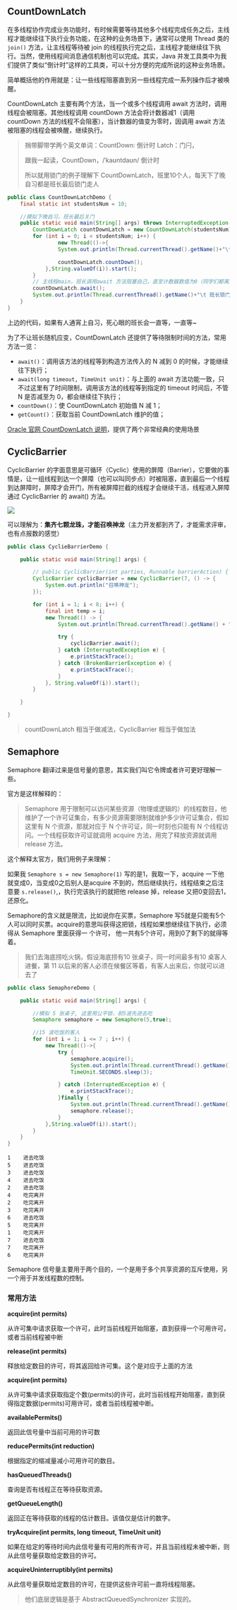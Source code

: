 ## CountDownLatch

在多线程协作完成业务功能时，有时候需要等待其他多个线程完成任务之后，主线程才能继续往下执行业务功能，在这种的业务场景下，通常可以使用 Thread 类的 `join()` 方法，让主线程等待被 join 的线程执行完之后，主线程才能继续往下执行。当然，使用线程间消息通信机制也可以完成。其实，Java 并发工具类中为我们提供了类似“倒计时”这样的工具类，可以十分方便的完成所说的这种业务场景。

简单概括他的作用就是：让一些线程阻塞直到另一些线程完成一系列操作后才被唤醒。

CountDownLatch 主要有两个方法，当一个或多个线程调用 await 方法时，调用线程会被阻塞。其他线程调用 countDown 方法会将计数器减1（调用 countDown 方法的线程不会阻塞），当计数器的值变为零时，因调用 await 方法被阻塞的线程会被唤醒，继续执行。

> 捎带脚带学两个英文单词：CountDown: 倒计时  Latch：门闩，
>
> 跟我一起读，CountDown，/ˈkaʊntdaʊn/  倒计时
>
> 所以就用锁门的例子理解下 CountDownLatch，班里10个人，每天下了晚自习都是班长最后锁门走人

```java
public class CountDownLatchDemo {
    final static int studentsNum = 10;

    //模拟下晚自习，班长最后关门
    public static void main(String[] args) throws InterruptedException {
        CountDownLatch countDownLatch = new CountDownLatch(studentsNum);
        for (int i = 0; i < studentsNum; i++) {
                new Thread(()->{
                System.out.println(Thread.currentThread().getName()+"\t 上完自习，离开教室");

                countDownLatch.countDown();
            },String.valueOf(i)).start();
        }
		// 主线程main，班长调用await 方法阻塞自己，直至计数器数值为0（同学们都离开）
        countDownLatch.await();
        System.out.println(Thread.currentThread().getName()+"\t 班长锁门，离开教室");
    }
}
```

上边的代码，如果有人通宵上自习，死心眼的班长会一直等，一直等~

为了不让班长随机应变，CountDownLatch 还提供了等待限制时间的方法，常用方法一览：

- `await()`：调用该方法的线程等到构造方法传入的 N 减到 0 的时候，才能继续往下执行；
- `await(long timeout, TimeUnit unit)`：与上面的 await 方法功能一致，只不过这里有了时间限制，调用该方法的线程等到指定的 timeout 时间后，不管 N 是否减至为 0，都会继续往下执行；
- `countDown()`：使 CountDownLatch 初始值 N 减 1；
- `getCount()`：获取当前 CountDownLatch 维护的值；

[Oracle 官网 CountDownLatch 说明](https://docs.oracle.com/javase/8/docs/api/java/util/concurrent/CountDownLatch.html)，提供了两个非常经典的使用场景



## CyclicBarrier

CyclicBarrier 的字面意思是可循环（Cyclic）使用的屏障（Barrier），它要做的事情是，让一组线程到达一个屏障（也可以叫同步点）时被阻塞，直到最后一个线程到达屏障时，屏障才会开门，所有被屏障拦截的线程才会继续干活，线程进入屏障通过 CyclicBarrier 的 await() 方法。

![](https://tva1.sinaimg.cn/large/007S8ZIlly1gicop7b8boj31hu0s0doe.jpg)

可以理解为：**集齐七颗龙珠，才能召唤神龙**（主力开发都到齐了，才能需求评审，也有点报数的感觉）

```java
public class CyclieBarrierDemo {

    public static void main(String[] args) {

        // public CyclicBarrier(int parties, Runnable barrierAction) {
        CyclicBarrier cyclicBarrier = new CyclicBarrier(7, () -> {
            System.out.println("召唤神龙");
        });

        for (int i = 1; i < 8; i++) {
            final int temp = i;
            new Thread(() -> {
                System.out.println(Thread.currentThread().getName() + "收集到第" + temp + "颗龙珠");

                try {
                    cyclicBarrier.await();
                } catch (InterruptedException e) {
                    e.printStackTrace();
                } catch (BrokenBarrierException e) {
                    e.printStackTrace();
                }
            }, String.valueOf(i)).start();
        }

    }

}
```

> countDownLatch 相当于做减法，CyclicBarrier 相当于做加法

## Semaphore 

Semaphore 翻译过来是信号量的意思，其实我们叫它令牌或者许可更好理解一些。

官方是这样解释的：

> Semaphore 用于限制可以访问某些资源（物理或逻辑的）的线程数目，他维护了一个许可证集合，有多少资源需要限制就维护多少许可证集合，假如这里有 N 个资源，那就对应于 N 个许可证，同一时刻也只能有 N 个线程访问。一个线程获取许可证就调用 acquire 方法，用完了释放资源就调用 release 方法。

这个解释太官方，我们用例子来理解：

如果我 `Semaphore s = new Semaphore(1)` 写的是1，我取一下，acquire 一下他就变成0，当变成0之后别人是acquire 不到的，然后继续执行，线程结束之后注意要 `s.release()`,，执行完该执行的就把他 release 掉，release 又把0变回去1， 还原化。

Semaphore的含义就是限流，比如说你在买票，Semaphore 写5就是只能有5个人可以同时买票。acquire的意思叫获得这把锁，线程如果想继续往下执行，必须得从 Semaphore 里面获得一 个许可， 他一共有5个许可，用到0了剩下的就得等着。

> 我们去海底捞吃火锅，假设海底捞有10 张桌子，同一时间最多有10 桌客人进餐，第 11 以后来的客人必须在候餐区等着，有客人出来后，你就可以进去了

```java
public class SemaphoreDemo {

    public static void main(String[] args) {

        //模拟 5 张桌子, 这里用公平锁，前5波先进去吃
        Semaphore semaphore = new Semaphore(5,true);

        //15 波吃饭的客人
        for (int i = 1; i <= 7 ; i++) {
            new Thread(()->{
                try {
                    semaphore.acquire();
                    System.out.println(Thread.currentThread().getName()+"\t 进去吃饭");
                    TimeUnit.SECONDS.sleep(3);

                } catch (InterruptedException e) {
                    e.printStackTrace();
                }finally {
                    System.out.println(Thread.currentThread().getName()+"\t 吃完离开");
                    semaphore.release();
                }
            },String.valueOf(i)).start();
        }
    }
}
```

```
1	 进去吃饭
5	 进去吃饭
3	 进去吃饭
4	 进去吃饭
2	 进去吃饭
4	 吃完离开
2	 吃完离开
3	 吃完离开
6	 进去吃饭
5	 吃完离开
1	 吃完离开
7	 进去吃饭
7	 吃完离开
6	 吃完离开
```

Semaphore 信号量主要用于两个目的，一个是用于多个共享资源的互斥使用，另一个用于并发线程数的控制。



### 常用方法

**acquire(int permits)**

从许可集中请求获取一个许可，此时当前线程开始阻塞，直到获得一个可用许可，或者当前线程被中断

**release(int permits)**

释放给定数目的许可，将其返回给许可集。这个是对应于上面的方法

**acquire(int permits)**

从许可集中请求获取指定个数(permits)的许可，此时当前线程开始阻塞，直到获得指定数据(permits)可用许可，或者当前线程被中断。

**availablePermits()**

返回此信号量中当前可用的许可数

**reducePermits(int reduction)**

根据指定的缩减量减小可用许可的数目。

**hasQueuedThreads()**

查询是否有线程正在等待获取资源。

**getQueueLength()**

返回正在等待获取的线程的估计数目。该值仅是估计的数字。

**tryAcquire(int permits,  long timeout, TimeUnit unit)**

如果在给定的等待时间内此信号量有可用的所有许可，并且当前线程未被中断，则从此信号量获取给定数目的许可。

**acquireUninterruptibly(int permits)**

从此信号量获取给定数目的许可，在提供这些许可前一直将线程阻塞。



> 他们底层逻辑是基于 AbstractQueuedSynchronizer 实现的。

